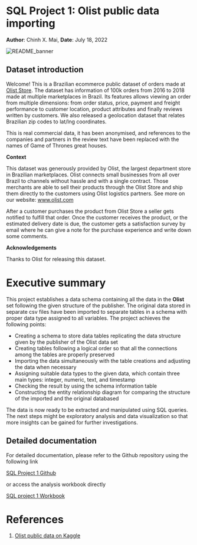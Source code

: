 # SQL Project 1: Olist public data importing
**Author**: Chinh X. Mai, **Date**: July 18, 2022

![README_banner](https://user-images.githubusercontent.com/89245616/179500856-363711c0-2b7f-465e-bd68-be96a4c59e93.png)

## Dataset introduction

Welcome! This is a Brazilian ecommerce public dataset of orders made at [Olist Store](https://olist.com/pt-br/). The dataset has information of 100k orders from 2016 to 2018 made at multiple marketplaces in Brazil. Its features allows viewing an order from multiple dimensions: from order status, price, payment and freight performance to customer location, product attributes and finally reviews written by customers. We also released a geolocation dataset that relates Brazilian zip codes to lat/lng coordinates.

This is real commercial data, it has been anonymised, and references to the companies and partners in the review text have been replaced with the names of Game of Thrones great houses.

**Context**

This dataset was generously provided by Olist, the largest department store in Brazilian marketplaces. Olist connects small businesses from all over Brazil to channels without hassle and with a single contract. Those merchants are able to sell their products through the Olist Store and ship them directly to the customers using Olist logistics partners. See more on our website: www.olist.com

After a customer purchases the product from Olist Store a seller gets notified to fulfill that order. Once the customer receives the product, or the estimated delivery date is due, the customer gets a satisfaction survey by email where he can give a note for the purchase experience and write down some comments.

**Acknowledgements**

Thanks to Olist for releasing this dataset.

# Executive summary

This project establishes a data schema containing all the data in the **Olist** set following the given structure of the publisher. The original data stored in separate csv files have been imported to separate tables in a schema with proper data type assigned to all variables. The project achieves the following points:

* Creating a schema to store data tables replicating the data structure given by the publisher of the Olist data set
* Creating tables following a logical order so that all the connections among the tables are properly preserved
* Importing the data simultaneously with the table creations and adjusting the data when necessary
* Assigning suitable data types to the given data, which contain three main types: integer, numeric, text, and timestamp
* Checking the result by using the schema information table
* Constructing the entity relationship diagram for comparing the structure of the imported and the original databased

The data is now ready to be extracted and manipulated using SQL queries. The next steps might be exploratory analysis and data visualization so that more insights can be gained for further investigations.

## Detailed documentation

For detailed documentation, please refer to the Github repository using the following link

[SQL Project 1 Github](https://github.com/ChinhMaiGit/Project-SQL-1/)

or access the analysis workbook directly

[SQL project 1 Workbook](/html/project1.html)


# References

1. [Olist public data on Kaggle](https://www.kaggle.com/datasets/olistbr/brazilian-ecommerce)
